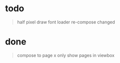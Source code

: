todo
====
>half pixel draw
>font loader
>re-compose changed

done
====
>compose to page x
>only show pages in viewbox

